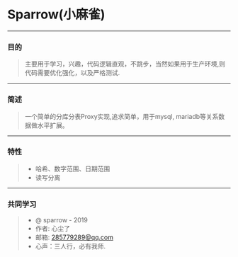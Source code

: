 # Sparrow(小麻雀)
------
### 目的
> 主要用于学习，兴趣，代码逻辑直观，不跳步，当然如果用于生产环境,则代码需要优化强化，以及严格测试.
   
------

###  简述
> 一个简单的分库分表Proxy实现,追求简单，用于mysql, mariadb等关系数据做水平扩展。
------    

### 特性
> * 哈希、数字范围、日期范围
> * 读写分离


------
### 共同学习

> * @ sparrow - 2019
> * 作者: 心尘了
> * 邮箱:  285779289@qq.com
> * 心声：三人行，必有我师.
